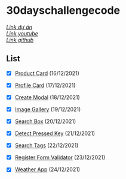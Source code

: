 # 30dayschallengecode
*[Link dự án](https://www.nodemy.vn/projects-html-css-js)*\
*[Link youtube](https://www.youtube.com/playlist?list=PLodO7Gi1F7R0zA8RkRHcDgnPduNBmjkb5)*\
*[Link github](https://github.com/namndwebdev/html-css-js-thuc-chien)*
## List
- [X] [Product Card](https://tarykege.github.io/30days-challenge-with-Nodemy/days1ProductCard/index.html) (16/12/2021)
- [X] [Profile Card](https://tarykege.github.io/30days-challenge-with-Nodemy/days2ProfileCard/index.html) (17/12/2021)
- [X] [Create Modal](https://tarykege.github.io/30days-challenge-with-Nodemy/days3CreateModal/index.html) (18/12/2021)
- [X] [Image Gallery](https://tarykege.github.io/30days-challenge-with-Nodemy/days4ImageGallery/index.html) (19/12/2021)
- [X] [Search Box](https://tarykege.github.io/30days-challenge-with-Nodemy/days5SearchBox/index.html) (20/12/2021)
- [X] [Detect Pressed Key](https://tarykege.github.io/30days-challenge-with-Nodemy/days6DetectPressedKey/index.html) (21/12/2021)
- [X] [Search Tags](https://tarykege.github.io/30days-challenge-with-Nodemy/days7SearchTag/index.html) (22/12/2021)
- [X] [Register Form Validator](https://tarykege.github.io/30days-challenge-with-Nodemy/days8RegisterFormValidator/index.html) (23/12/2021)
- [X] [Weather App](https://tarykege.github.io/30days-challenge-with-Nodemy/days9WeatherApp/index.html) (24/12/2021)

